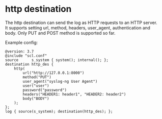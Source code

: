 http destination
================

The http destination can send the log as HTTP requests to an HTTP server.
It supports setting url, method, headers, user\_agent, authentication
and body. Only PUT and POST method is supported so far.

Example config:

```
@version: 3.7
@include "scl.conf"
source      s_system { system(); internal(); };
destination http_des {
    http(
        url("http://127.0.0.1:8000")
        method("PUT")
        user_agent("syslog-ng User Agent")
        user("user")
        password("password")
        headers("HEADER1: header1", "HEADER2: header2")
        body("BODY")
    );
};
log { source(s_system); destination(http_des); };
```
